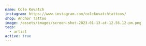 ```yaml
---
name: Cole Kovatch
instagram: https://www.instagram.com/colekovatchtattoos/
shop: Anchor Tattoo
image: /assets/images/screen-shot-2023-01-13-at-12.56.12-pm.png
tags:
  - artist
active: true
---
```

